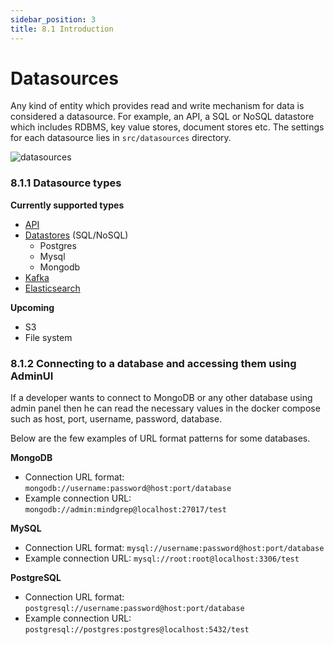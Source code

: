 ```yaml
---
sidebar_position: 3
title: 8.1 Introduction
---
```


# Datasources
Any kind of entity which provides read and write mechanism for data is considered a datasource. For example, an API, a SQL or NoSQL datastore which includes RDBMS, key value stores, document stores etc. The settings for each datasource lies in `src/datasources` directory.

![datasources](/img/datasources_folder.png)

### 8.1.1 Datasource types

**Currently supported types**
- [API](./api)
- [Datastores](./datastore.md) (SQL/NoSQL)
  - Postgres
  - Mysql
  - Mongodb
- [Kafka](./kafka.md)
- [Elasticsearch](./elasticgraph/elasticgraph.md)

**Upcoming**
- S3
- File system


### 8.1.2 Connecting to a database and accessing them  using AdminUI

If a developer wants to connect to MongoDB or any other database using admin panel then he can read the necessary values in the docker compose such as host, port, username, password, database.

Below are the few examples of URL format patterns for some databases.

**MongoDB**
  - Connection URL format: `mongodb://username:password@host:port/database`
  - Example connection URL: `mongodb://admin:mindgrep@localhost:27017/test`


**MySQL**
  - Connection URL format: `mysql://username:password@host:port/database`
  - Example connection URL: `mysql://root:root@localhost:3306/test`


**PostgreSQL**
  - Connection URL format: `postgresql://username:password@host:port/database`
  - Example connection URL: `postgresql://postgres:postgres@localhost:5432/test`


